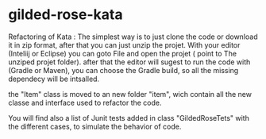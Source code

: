 # gilded-rose-kata
Refactoring of Kata : 
The simplest way is to just clone the code or download it in zip format, after that you can just unzip the projet.
With your editor (Inteliij or Eclipse) you can goto File and open the projet ( point to The unziped projet folder). after that the editor will sugest to run the code with (Gradle or Maven), you can choose the Gradle build, so all the missing dependecy will be intsalled. 

the "Item" class is moved to an new folder "item", wich contain all the new classe and interface used to refactor the code.

You will  find also a list of Junit tests added in class "GildedRoseTets" with the different cases, to simulate the behavior of code.

